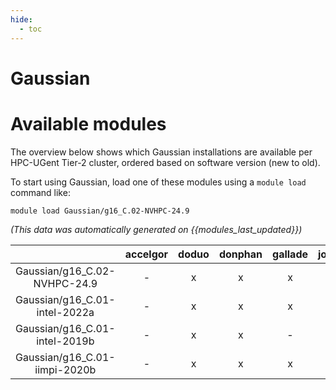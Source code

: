 ```yaml
---
hide:
  - toc
---
```


Gaussian
========

# Available modules


The overview below shows which Gaussian installations are available per HPC-UGent Tier-2 cluster, ordered based on software version (new to old).

To start using Gaussian, load one of these modules using a `module load` command like:

```shell
module load Gaussian/g16_C.02-NVHPC-24.9
```

*(This data was automatically generated on {{modules_last_updated}})*  

| |accelgor|doduo|donphan|gallade|joltik|shinx|
| :---: | :---: | :---: | :---: | :---: | :---: | :---: |
|Gaussian/g16_C.02-NVHPC-24.9|-|x|x|x|-|x|
|Gaussian/g16_C.01-intel-2022a|-|x|x|x|-|-|
|Gaussian/g16_C.01-intel-2019b|-|x|x|-|-|-|
|Gaussian/g16_C.01-iimpi-2020b|-|x|x|x|-|-|
